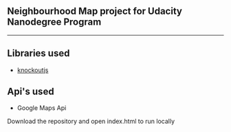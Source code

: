 ## Neighbourhood Map project for Udacity Nanodegree Program
------------------------------------------------------------
## Libraries used
- [knockoutjs](http://knockoutjs.com/)
## Api's used
- Google Maps Api

Download the repository and open index.html to run locally